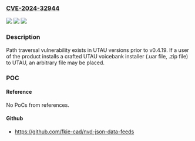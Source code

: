 ### [CVE-2024-32944](https://cve.mitre.org/cgi-bin/cvename.cgi?name=CVE-2024-32944)
![](https://img.shields.io/static/v1?label=Product&message=UTAU&color=blue)
![](https://img.shields.io/static/v1?label=Version&message=%3D%20prior%20to%20v0.4.19%20&color=brighgreen)
![](https://img.shields.io/static/v1?label=Vulnerability&message=Path%20traversal&color=brighgreen)

### Description

Path traversal vulnerability exists in UTAU versions prior to v0.4.19. If a user of the product installs a crafted UTAU voicebank installer (.uar file, .zip file) to UTAU, an arbitrary file may be placed.

### POC

#### Reference
No PoCs from references.

#### Github
- https://github.com/fkie-cad/nvd-json-data-feeds

